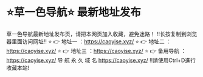 # ⭐️草一色导航⭐️ 最新地址发布
草一色导航最新地址发布页，请把本网页加入收藏，避免迷路！
‼️长按复制到浏览器里面访问网址‼️
⭐️ 👉 地址一 ：https://caoyise.xyz/
⭐️ 👉 地址二 ：https://caoyise.xyz/
⭐️ 👉 地址三 ：https://caoyise.xyz/
⭐️ 👉 备用导航 ：https://caoyise.xyz/
导 航 永 久 域 名 https://caoyise.xyz/
‼️請使用Ctrl+D進行收藏本站!
